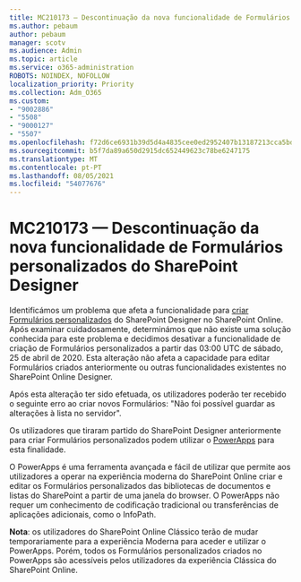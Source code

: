 ```yaml
---
title: MC210173 — Descontinuação da nova funcionalidade de Formulários personalizados do SharePoint Designer
ms.author: pebaum
author: pebaum
manager: scotv
ms.audience: Admin
ms.topic: article
ms.service: o365-administration
ROBOTS: NOINDEX, NOFOLLOW
localization_priority: Priority
ms.collection: Adm_O365
ms.custom:
- "9002886"
- "5508"
- "9000127"
- "5507"
ms.openlocfilehash: f72d6ce6931b39d5d4a4835cee0ed2952407b13187213cca5bd483acb1e192bf
ms.sourcegitcommit: b5f7da89a650d2915dc652449623c78be6247175
ms.translationtype: MT
ms.contentlocale: pt-PT
ms.lasthandoff: 08/05/2021
ms.locfileid: "54077676"
---
```

# <a name="mc210173---sharepoint-designer-new-custom-form-feature-deprecation"></a>MC210173 — Descontinuação da nova funcionalidade de Formulários personalizados do SharePoint Designer

Identificámos um problema que afeta a funcionalidade para [criar Formulários personalizados](https://support.microsoft.com/en-us/office/create-a-custom-list-form-using-sharepoint-designer-917d8fdb-ee00-4441-adb3-a94612d1d105?ui=en-us&rs=en-us&ad=us#bm2) do SharePoint Designer no SharePoint Online. Após examinar cuidadosamente, determinámos que não existe uma solução conhecida para este problema e decidimos desativar a funcionalidade de criação de Formulários personalizados a partir das 03:00 UTC de sábado, 25 de abril de 2020. Esta alteração não afeta a capacidade para editar Formulários criados anteriormente ou outras funcionalidades existentes no SharePoint Online Designer.

Após esta alteração ter sido efetuada, os utilizadores poderão ter recebido o seguinte erro ao criar novos Formulários: "Não foi possível guardar as alterações à lista no servidor".

Os utilizadores que tiraram partido do SharePoint Designer anteriormente para criar Formulários personalizados podem utilizar o [PowerApps](https://docs.microsoft.com/powerapps/maker/canvas-apps/customize-list-form) para esta finalidade.

O PowerApps é uma ferramenta avançada e fácil de utilizar que permite aos utilizadores a operar na experiência moderna do SharePoint Online criar e editar os Formulários personalizados das bibliotecas de documentos e listas do SharePoint a partir de uma janela do browser. O PowerApps não requer um conhecimento de codificação tradicional ou transferências de aplicações adicionais, como o InfoPath.

**Nota**: os utilizadores do SharePoint Online Clássico terão de mudar temporariamente para a experiência Moderna para aceder e utilizar o PowerApps. Porém, todos os Formulários personalizados criados no PowerApps são acessíveis pelos utilizadores da experiência Clássica do SharePoint Online.
